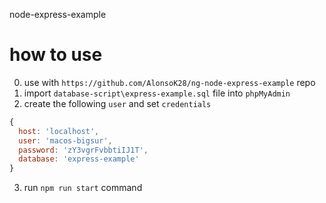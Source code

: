 node-express-example

# how to use

0. use with `https://github.com/AlonsoK28/ng-node-express-example` repo
1. import `database-script\express-example.sql` file into `phpMyAdmin` 
2. create the following `user` and set `credentials`
```js
{
  host: 'localhost',
  user: 'macos-bigsur',
  password: 'zY3vgrFvbbtiIJ1T',
  database: 'express-example'
}
```
3. run `npm run start` command